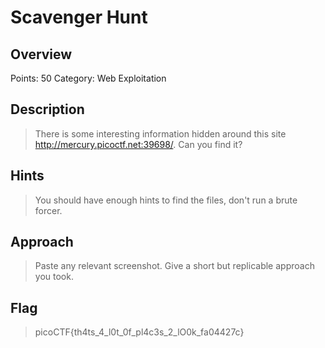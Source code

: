 # Scavenger Hunt

## Overview
Points: 50
Category: Web Exploitation

## Description
> There is some interesting information hidden around this site http://mercury.picoctf.net:39698/. Can you find it?

## Hints
> You should have enough hints to find the files, don't run a brute forcer.

## Approach
> Paste any relevant screenshot. Give a short but replicable approach you took.

## Flag
> picoCTF{th4ts_4_l0t_0f_pl4c3s_2_lO0k_fa04427c}

